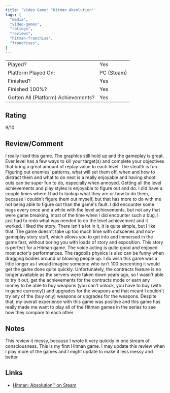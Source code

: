 ```yaml
---
title: 'Video Game: "Hitman Absolution"'
tags: [
  "media",
  "video-games",
  "ratings",
  "reviews",
  "hitman-franchise",
  "franchises",
]
---
```


| | |
|-|-|
| Played? | Yes |
| Platform Played On: | PC (Steam) |
| Finished? | Yes |
| Finished 100%? | Yes |
| Gotten All (Platform) Achievements? | Yes |

## Rating

9/10

## Review/Comment

I really liked this game. The graphics still hold up and the gameplay is great. Ever level has a few ways to kill your target(s) and complete your objectives that bring a great amount of replay value to each level. The stealth is fun. Figuring out enemies' patterns, what will set them off, when and how to distract them and what to do next is a really enjoyable and having shoot outs can be super fun to do, especially when annoyed. Getting all the level achievements and play styles is enjoyable to figure out and do. I did have a couple times where I had to lookup what they are or how to do them, because I couldn't figure them out myself, but that has more to do with me not being able to figure out than the game's fault. I did encounter some bugs every once and a while with the level achievements, but not any that were game breaking, most of the time when I did encounter such a bug, I just had to redo what was needed to do the level achievement and it worked. I liked the story. There isn't a lot in it, it is quite simple, but I like that. The game doesn't take up too much time with cutscenes and non-gameplay story stuff, which allows you to get into and immersed in the game fast, without boring you with loads of story and exposition. This story is perfect for a Hitman game. The voice acting is quite good and enjoyed most actor's performances. The ragdolls physics is also can be funny when dragging bodies around or blowing people up. I do wish this game was a little longer as I would imagine someone who isn't 100 percenting it would get the game done quite quickly. Unfortunately, the contracts feature is no longer available as the servers were taken down years ago, so I wasn't able to try it out, get the achievements for the contracts mode or earn any money to be able to buy weapons (you can't unlock, you have to buy (with in game currency)) and upgrades for the weapons and that meant I couldn't try any of the (buy only) weapons or upgrades for the weapons. Despite that, my overall experience with this game was positive and this game has really made me want to play all of the Hitman games in the series to see how they compare to each other

## Notes

This review it messy, because I wrote it very quickly in one stream of consciousness. This is my first Hitman game. I may update this review when I play more of the games and I might update to make it less messy and better

## Links

- [Hitman: Absolution™ on Steam](https://store.steampowered.com/app/203140/Hitman_Absolution/)
